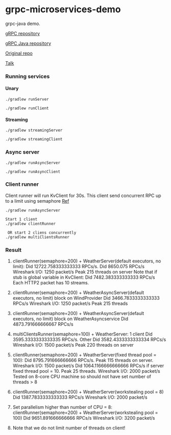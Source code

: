# grpc-microservices-demo

grpc-java demo.

[gRPC repository](https://github.com/grpc/grpc)

[gRPC Java repository](https://github.com/grpc/grpc-java)

[Original repo](https://github.com/alxbnet/grpc-microservices-demo)

[Talk](https://fr.slideshare.net/borisovalex/enabling-googley-microservices-with-grpc-at-jdkio-2017)

### Running services

#### Unary

```
./gradlew runServer
```

```
./gradlew runClient
```

#### Streaming

```
./gradlew streamingServer
```

```
./gradlew streamingClient
```

### Async server

```
./gradlew runAsyncServer

./gradlew runAsyncClient
```

### Client runner

Client runner will run KvClient for 30s. This client send concurrent RPC up to a limit
using semaphore [Ref](https://grpc.io/blog/optimizing-grpc-part-1/)
```
./gradlew runAsyncServer 

Start 1 client
./gradlew clientRunner

 OR start 2 cliens concurrently
./gradlew multiClientsRunner

```

### Result

1. clientRunner(semaphore=200) + WeatherServer(default executors, no limit):
   Did 12722.758333333333 RPCs/s. Did 8650.075 RPCs/s
   Wireshark I/O: 1250 packet/s
   Peak 215 threads on server
Note that if stub is global variable in KvClient: Did 7482.383333333333 RPCs/s
Each HTTP2 packet has 10 streams.

2. clientRunner(semaphore=200) + WeatherAsyncServer(default executors, no limit) block on WindProvider
   Did 3466.7833333333333 RPCs/s
   Wireshark I/O: 1250 packet/s
   Peak 215 threads

3. clientRunner(semaphore=200) + WeatherAsyncServer(default executors, no limit) block on WeatherAsyncservice
   Did 4873.791666666667 RPCs/s
4. multiClientsRunner(semaphore=100) + WeatherServer:
   1 client Did 3595.3333333333335 RPCs/s. Other Did 3582.4333333333334 RPCs/s
   Wireshark I/O: 1500 packet/s 
   Peak 220 threads on server 
5. clientRunner(semaphore=200) + WeatherServer(fixed thread pool = 100):
   Did 8795.791666666666 RPCs/s. Peak 115 threads on server. Wireshark I/O: 1500 packet/s
   Did 1064.1166666666666 RPCs/s if server fixed thread pool = 10. Peak 25 threads. Wireshark I/O: 2000 packet/s
   Tested on 8-core CPU machine so should not have set number of threads > 8
6. clientRunner(semaphore=200) + WeatherServer(workstealing pool = 8)
   Did 1387.7833333333333 RPCs/s
   Wireshark I/O: 2000 packet/s
7. Set parallelism higher than number of CPU = 8:
   clientRunner(semaphore=200) + WeatherServer(workstealing pool = 100)
   Did 9651.891666666666 RPCs/s
   Wireshark I/O: 3200 packet/s
8. Note that we do not limit number of threads on client!